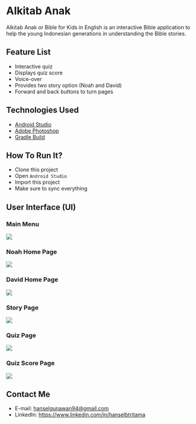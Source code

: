 # Alkitab Anak

Alkitab Anak or Bible for Kids in English is an interactive Bible application to help the young Indonesian generations in understanding the Bible stories.

## Feature List

 * Interactive quiz
 * Displays quiz score
 * Voice-over
 * Provides two story option (Noah and David)
 * Forward and back buttons to turn pages

## Technologies Used

 * [Android Studio](https://developer.android.com/studio)
 * [Adobe Photoshop](https://www.adobe.com/products/photoshop.html?sdid=KKQIN&mv=search&s_kwcid=AL!3085!3!226997989086!e!!g!!photoshop&ef_id=W1YW6gAAAGOcHANC:20180725074033:s)
 * [Gradle Build](https://gradle.org)

## How To Run It?
* Clone this project
* Open `Android Studio`
* Import this project
* Make sure to sync everything

## User Interface (UI)

### Main Menu
![](https://i.imgur.com/oc2YxWH.png)
### Noah Home Page
![](https://imgur.com/qtU9Crm.png)
### David Home Page
![](https://imgur.com/wNTlUwO.png)
### Story Page
![](https://imgur.com/N1j3XxE.png)
### Quiz Page
![](https://imgur.com/XcPU1tl.png)
### Quiz Score Page
![](https://imgur.com/GzYcA9Z.png)

## Contact Me
* E-mail: hanselgunawan94@gmail.com
* LinkedIn: https://www.linkedin.com/in/hanselbtritama

